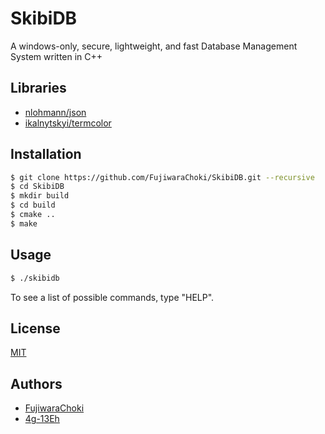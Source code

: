 # SkibiDB

A windows-only, secure, lightweight, and fast Database Management System written in C++

## Libraries

- [nlohmann/json](https://github.com/nlohmann/json)
- [ikalnytskyi/termcolor](https://github.com/ikalnytskyi/termcolor)

## Installation

```bash
$ git clone https://github.com/FujiwaraChoki/SkibiDB.git --recursive
$ cd SkibiDB
$ mkdir build
$ cd build
$ cmake ..
$ make
```

## Usage

```bash
$ ./skibidb
```

To see a list of possible commands, type "HELP".

## License

[MIT](LICENSE)

## Authors

- [FujiwaraChoki](https://github.com/FujiwaraChoki)
- [4g-13Eh](https://github.com/4g-13Eh)
